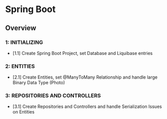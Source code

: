 # Spring Boot
##  Overview

### 1: INITIALIZING
- [1.1] Create Spring Boot Project, set Database and Liquibase entries

### 2: ENTITIES
- [2.1] Create Entities, set @ManyToMany Relationship and handle large Binary Data Type (Photo)

### 3: REPOSITORIES AND CONTROLLERS
- [3.1] Create Repositories and Controllers and handle Serialization Issues on Entities